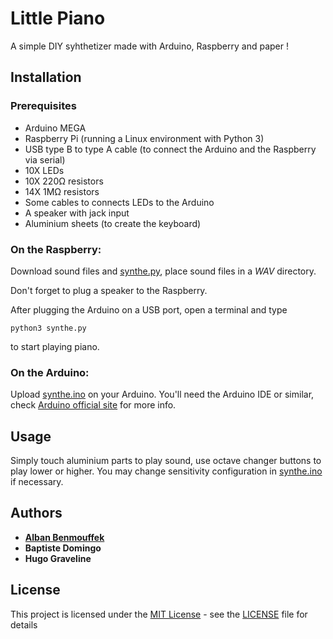 # Little Piano
A simple DIY syhthetizer made with Arduino, Raspberry and paper !

## Installation

### Prerequisites

 - Arduino MEGA
 - Raspberry Pi (running a Linux environment with Python 3)
 - USB type B to type A cable (to connect the Arduino and the Raspberry via serial)
 - 10X LEDs 
 - 10X 220Ω resistors
 - 14X 1MΩ resistors
 - Some cables to connects LEDs to the Arduino
 - A speaker with jack input
 - Aluminium sheets (to create the keyboard)

### On the Raspberry:

Download sound files and [synthe.py](codes/synthe.py), place sound files in a *WAV* directory.

Don't forget to plug a speaker to the Raspberry.

After plugging the Arduino on a USB port, open a terminal and type 

    python3 synthe.py

to start playing piano.

### On the Arduino:

Upload [synthe.ino](codes/synthe.ino) on your Arduino. You'll need the Arduino IDE or similar, check [Arduino official site](https://www.arduino.cc/) for more info.

## Usage

Simply touch aluminium parts to play sound, use octave changer buttons to play lower or higher.
You may change sensitivity configuration in [synthe.ino](codes/synthe.ino) if necessary.

## Authors

* [**Alban Benmouffek**](https://github.com/sonibla)
* **Baptiste Domingo**
* **Hugo Graveline**

## License
This project is licensed under the [MIT License](https://tldrlegal.com/license/mit-license) - see the [LICENSE](LICENSE) file for details
